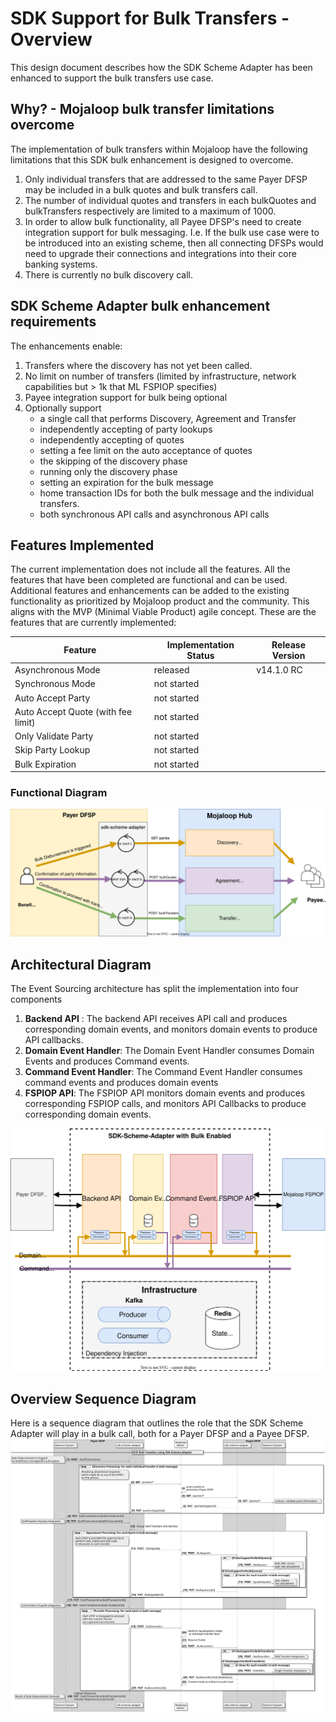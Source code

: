# SDK Support for Bulk Transfers - Overview
This design document describes how the SDK Scheme Adapter has been enhanced to support the bulk transfers use case.

## Why? - Mojaloop bulk transfer limitations overcome
The implementation of bulk transfers within Mojaloop have the following limitations that this SDK bulk enhancement is designed to overcome.
1. Only individual transfers that are addressed to the same Payer DFSP may be included in a bulk quotes and bulk transfers call.
1. The number of individual quotes and transfers in each bulkQuotes and bulkTransfers respectively are limited to a maximum of 1000.
1. In order to allow bulk functionality, all Payee DFSP's need to create integration support for bulk messaging. I.e. If the bulk use case were to be introduced into an existing scheme, then all connecting DFSPs would need to upgrade their connections and integrations into their core banking systems.
1. There is currently no bulk discovery call.

## SDK Scheme Adapter bulk enhancement requirements
The enhancements enable:
1. Transfers where the discovery has not yet been called.
1. No limit on number of transfers (limited by infrastructure, network capabilities but > 1k that ML FSPIOP specifies)
1. Payee integration support for bulk being optional
1. Optionally support 
   - a single call that performs Discovery, Agreement and Transfer
   - independently accepting of party lookups
   - independently accepting of quotes
   - setting a fee limit on the auto acceptance of quotes
   - the skipping of the discovery phase
   - running only the discovery phase
   - setting an expiration for the bulk message
   - home transaction IDs for both the bulk message and the individual transfers.
   - both synchronous API calls and asynchronous API calls

## Features Implemented
The current implementation does not include all the features. All the features that have been completed are functional and can be used. Additional features and enhancements can be added to the existing functionality as prioritized by Mojaloop product and the community. This aligns with the MVP (Minimal Viable Product) agile concept.
These are the features that are currently implemented:

|Feature|Implementation Status|Release Version|
|---|---|---|
|Asynchronous Mode| released | v14.1.0 RC|
|Synchronous Mode| not started | |
|Auto Accept Party| not started | |
|Auto Accept Quote (with fee limit)| not started | |
|Only Validate Party| not started | |
|Skip Party Lookup| not started | |
|Bulk Expiration| not started | |

### Functional Diagram
![Functional Diagram](../assets/BulkSDKEnhancements.drawio.svg)

## Architectural Diagram
The Event Sourcing architecture has split the implementation into four components
1. **Backend API** : 
The backend API receives API call and produces corresponding domain events, and monitors domain events to produce API callbacks.
1. **Domain Event Handler**:
The Domain Event Handler consumes Domain Events and produces Command events.
1. **Command Event Handler**:
The Command Event Handler consumes command events and produces domain events
1. **FSPIOP API**:
The FSPIOP API monitors domain events and produces corresponding FSPIOP calls, and monitors API Callbacks to produce corresponding domain events.

![Architectural Diagram](../assets/BulkSDKEnhancements-Architecture.drawio.svg)


## Overview Sequence Diagram
Here is a sequence diagram that outlines the role that the SDK Scheme Adapter will play in a bulk call, both for a Payer DFSP and a Payee DFSP.
![Bulk Transfer Sequence Diagram Overview](../assets/sequence/SDKBulkSequenceDiagram.svg)

